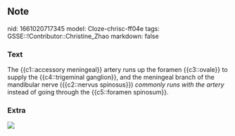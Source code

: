 ## Note
nid: 1661020717345
model: Cloze-chrisc-ff04e
tags: GSSE::!Contributor::Christine_Zhao
markdown: false

### Text
<div>
  <div>
    <div>
      The {{c1::accessory meningeal}} artery runs up the foramen
      {{c3::ovale}} to supply the {{c4::trigeminal ganglion}}, and
      the meningeal branch of the mandibular nerve ({{c2::nervus
      spinosus}}) <i>commonly runs with the artery</i> instead of
      going through the {{c5::foramen spinosum}}.
    </div>
  </div>
</div>

### Extra
<img src="image14.png.jpg">

